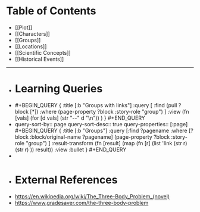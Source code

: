 # Table of Contents
- [[Plot]]
- [[Characters]]
- [[Groups]]
- [[Locations]]
- [[Scientific Concepts]]
- [[Historical Events]]
- ---
- # Learning Queries
- #+BEGIN_QUERY
  {
  :title [:b "Groups with links"]
  :query [
    :find (pull ?block [*])
    :where
    (page-property ?block :story-role "group")
  ]
  :view (fn [vals]
    (for [d vals] (str "--" d "\n"))
   )
  }
  #+END_QUERY
- query-sort-by:: page
  query-sort-desc:: true
  query-properties:: [:page]
  #+BEGIN_QUERY
  {
  :title [:b "Groups"]
  :query [:find ?pagename
  :where
  [?block :block/original-name ?pagename]
  (page-property ?block :story-role "group")
  ]
  :result-transform (fn [result]
    (map (fn [r]
      (list 'link  (str r) (str r) ))
      result))
  :view :bullet
  }
  #+END_QUERY
-
- # External References
- https://en.wikipedia.org/wiki/The_Three-Body_Problem_(novel)
- https://www.gradesaver.com/the-three-body-problem